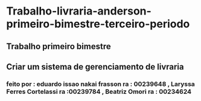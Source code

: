 # Trabalho-livraria-anderson-primeiro-bimestre-terceiro-periodo #
## Trabalho primeiro bimestre ## 
## Criar um sistema de gerenciamento de livraria ##
### feito por : eduardo issao  nakai frasson ra : 00239648 , Laryssa Ferres Cortelassi ra :00239784 , Beatriz Omori ra : 00234624 ###
